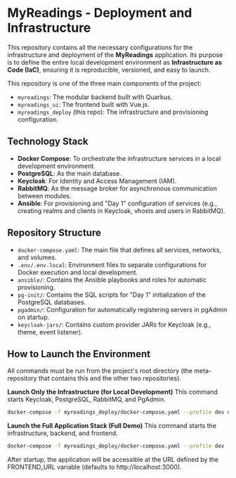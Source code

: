 # MyReadings - Deployment and Infrastructure

This repository contains all the necessary configurations for the infrastructure and deployment of the **MyReadings** application. Its purpose is to define the entire local development environment as **Infrastructure as Code (IaC)**, ensuring it is reproducible, versioned, and easy to launch.

This repository is one of the three main components of the project:

- `myreadings`: The modular backend built with Quarkus.
- `myreadings_ui`: The frontend built with Vue.js.
- `myreadings_deploy` (this repo): The infrastructure and provisioning configuration.

## Technology Stack

- **Docker Compose**: To orchestrate the infrastructure services in a local development environment.
- **PostgreSQL**: As the main database.
- **Keycloak**: For Identity and Access Management (IAM).
- **RabbitMQ**: As the message broker for asynchronous communication between modules.
- **Ansible**: For provisioning and "Day 1" configuration of services (e.g., creating realms and clients in Keycloak, vhosts and users in RabbitMQ).

## Repository Structure

- `docker-compose.yaml`: The main file that defines all services, networks, and volumes.
- `.env/.env.local`: Environment files to separate configurations for Docker execution and local development.
- `ansible/`: Contains the Ansible playbooks and roles for automatic provisioning.
- `pg-init/`: Contains the SQL scripts for "Day 1" initialization of the PostgreSQL databases.
- `pgadmin/`: Configuration for automatically registering servers in pgAdmin on startup.
- `keycloak-jars/`: Contains custom provider JARs for Keycloak (e.g., theme, event listener).

## How to Launch the Environment

All commands must be run from the project's root directory (the meta-repository that contains this and the other two repositories).

**Launch Only the Infrastructure (for Local Development)**
This command starts Keycloak, PostgreSQL, RabbitMQ, and PgAdmin.

```bash
docker-compose -f myreadings_deploy/docker-compose.yaml --profile dev up
```

**Launch the Full Application Stack (Full Demo)**
This command starts the infrastructure, backend, and frontend.

```bash
docker-compose -f myreadings_deploy/docker-compose.yaml --profile dev --profile app up --build
```

After startup, the application will be accessible at the URL defined by the FRONTEND_URL variable (defaults to http://localhost:3000).
